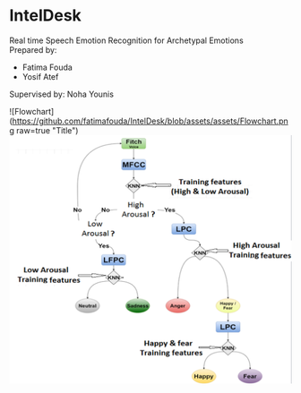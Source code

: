 # IntelDesk
Real time Speech Emotion Recognition for Archetypal Emotions <br>
Prepared by:
- Fatima Fouda
- Yosif Atef

Supervised by:
Noha Younis

![Flowchart](https://github.com/fatimafouda/IntelDesk/blob/assets/assets/Flowchart.png raw=true "Title")<br>
![Alt text](https://github.com/fatimafouda/IntelDesk/blob/assets/assets/Flowchart.png)




